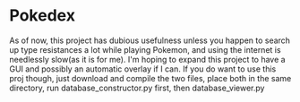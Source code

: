 # Pokedex
As of now, this project has dubious usefulness unless you happen to search up type resistances a lot while playing Pokemon, 
and using the internet is needlessly slow(as it is for me). I'm hoping to expand this project to have a GUI and possibly an automatic overlay if I can.
If you do want to use this proj though, just download and compile the two files, place both in the same directory, run database_constructor.py first, then
database_viewer.py

